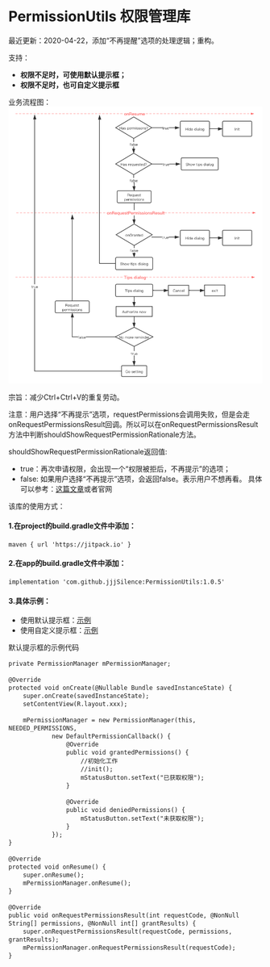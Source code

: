 # PermissionUtils 权限管理库

最近更新：2020-04-22，添加“不再提醒”选项的处理逻辑；重构。

支持：
 - **权限不足时，可使用默认提示框；**
 - **权限不足时，也可自定义提示框**
 
业务流程图：
![流程图](https://github.com/jjjSilence/PermissionUtils/blob/master/%E6%9D%83%E9%99%90%E8%AF%B7%E6%B1%82%E6%B5%81%E7%A8%8B%E5%9B%BE.png)


宗旨：减少Ctrl+Ctrl+V的重复劳动。

注意：用户选择“不再提示”选项，requestPermissions会调用失败，但是会走onRequestPermissionsResult回调。所以可以在onRequestPermissionsResult方法中判断shouldShowRequestPermissionRationale方法。

shouldShowRequestPermissionRationale返回值:

 - true：再次申请权限，会出现一个“权限被拒后，不再提示”的选项；
 - false: 如果用户选择“不再提示”选项，会返回false。表示用户不想再看。
 具体可以参考：[这篇文章](https://www.jianshu.com/p/d8df0dac6eb6)或者官网
 
 
该库的使用方式：
#### 1.在project的build.gradle文件中添加：
```
maven { url 'https://jitpack.io' }
```


#### 2.在app的build.gradle文件中添加：
```
implementation 'com.github.jjjSilence:PermissionUtils:1.0.5'
```


#### 3.具体示例：
 - 使用默认提示框：[示例](https://github.com/jjjSilence/PermissionUtils/blob/master/app/src/main/java/com/jjj/permission/utils/DefaultDialogActivity.java)
 - 使用自定义提示框：[示例](https://github.com/jjjSilence/PermissionUtils/blob/master/app/src/main/java/com/jjj/permission/utils/CustomDialogActivity.java)
  
 
默认提示框的示例代码
    
    private PermissionManager mPermissionManager;

    @Override
    protected void onCreate(@Nullable Bundle savedInstanceState) {
        super.onCreate(savedInstanceState);
        setContentView(R.layout.xxx);

        mPermissionManager = new PermissionManager(this, NEEDED_PERMISSIONS,
                new DefaultPermissionCallback() {
                    @Override
                    public void grantedPermissions() {
                        //初始化工作
                        //init();
                        mStatusButton.setText("已获取权限");
                    }

                    @Override
                    public void deniedPermissions() {
                        mStatusButton.setText("未获取权限");
                    }
                });
    }

    @Override
    protected void onResume() {
        super.onResume();
        mPermissionManager.onResume();
    }

    @Override
    public void onRequestPermissionsResult(int requestCode, @NonNull String[] permissions, @NonNull int[] grantResults) {
        super.onRequestPermissionsResult(requestCode, permissions, grantResults);
        mPermissionManager.onRequestPermissionsResult(requestCode);
    }
    
